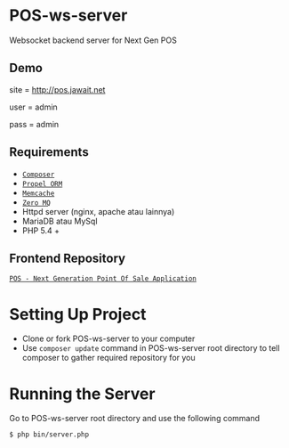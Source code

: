 POS-ws-server
=============

Websocket backend server for Next Gen POS

## Demo

site = http://pos.jawait.net

user = admin

pass = admin

## Requirements
 - [`Composer`](https://getcomposer.org/)
 - [`Propel ORM`](http://propelorm.org/)
 - [`Memcache`](http://memcached.org/)
 - [`Zero MQ`](http://zeromq.org/)
 - Httpd server (nginx, apache atau lainnya)
 - MariaDB atau MySql
 - PHP 5.4 +
 
## Frontend Repository
 
 [`POS - Next Generation Point Of Sale Application`](https://github.com/nicklaros/POS)
 
# Setting Up Project
 
 - Clone or fork POS-ws-server to your computer
 - Use `composer update` command in POS-ws-server root directory to tell composer to gather 
   required repository for you
 
# Running the Server
 
 Go to POS-ws-server root directory and use the following command
 
 ```bash
$ php bin/server.php
```

